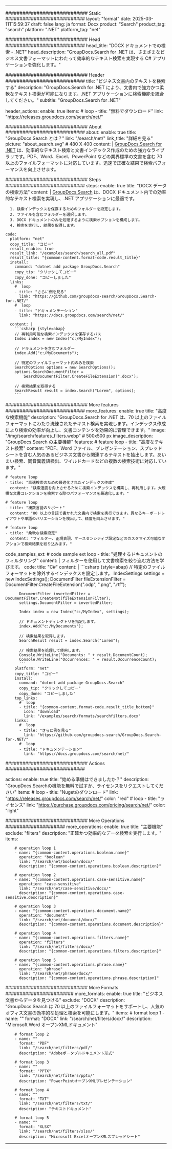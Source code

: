 
---
############################# Static ############################
layout: "format"
date:  2025-03-11T15:59:37
draft: false
lang: ja
format: Docx
product: "Search"
product_tag: "search"
platform: ".NET"
platform_tag: "net"

############################# Head ############################
head_title: "DOCX ドキュメントでの検索 - .NET"
head_description: "GroupDocs.Search for .NET は、さまざまなビジネス文書フォーマットにわたって効率的なテキスト検索を実現する C# アプリケーションを強化します。"

############################# Header ############################
title: "ビジネス文書内のテキストを検索する" 
description: "GroupDocs.Search for .NET により、文書内で強力かつ柔軟なテキスト検索が可能になります。.NET アプリケーションに検索機能を統合してください。"
subtitle: "GroupDocs.Search for .NET" 

header_actions:
  enable: true
  items:
    #  loop
    - title: "無料でダウンロード"
      link: "https://releases.groupdocs.com/search/net/"
      
############################# About ############################
about:
    enable: true
    title: "GroupDocs.Search とは？"
    link: "/search/net/"
    link_title: "詳細を見る"
    picture: "about_search.svg" # 480 X 400
    content: |
       [GroupDocs.Search for .NET](/search/net/) は、効率的なテキスト検索と文書インデックス作成のための強力なライブラリです。PDF、Word、Excel、PowerPoint などの業界標準の文書を含む 70 以上のファイルフォーマットに対応しています。迅速で正確な結果で検索パフォーマンスを向上させます。

############################# Steps ############################
steps:
    enable: true
    title: "DOCX データの検索方法"
    content: |
      [GroupDocs.Search](/search/net/) は、DOCX ドキュメント内での効率的なテキスト検索を実現し、.NET アプリケーションに最適です。
      
      1. 検索インデックスを保存するためのフォルダーを設定します。
      2. ファイルを含むフォルダーを選択します。
      3. DOCX ドキュメントのみを処理するように検索オプションを構成します。
      4. 検索を実行し、結果を取得します。
   
    code:
      platform: "net"
      copy_title: "コピー"
      result_enable: true
      result_link: "/examples/search/search_all.pdf"
      result_title: "{common-content.format-code.result_title}"
      install:
        command: "dotnet add package GroupDocs.Search"
        copy_tip: "クリックしてコピー"
        copy_done: "コピーしました"
      links:
        #  loop
        - title: "さらに例を見る"
          link: "https://github.com/groupdocs-search/GroupDocs.Search-for-.NET/"
        #  loop
        - title: "ドキュメンテーション"
          link: "https://docs.groupdocs.com/search/net/"
          
      content: |
        ```csharp {style=abap}
        // 再利用可能な検索インデックスを保存するパス
        Index index = new Index("c:/MyIndex");

        // ドキュメントを含むフォルダー
        index.Add("c:/MyDocuments");

        // 特定のファイルフォーマット内のみを検索
        SearchOptions options = new SearchOptions();
        options.SearchDocumentFilter = 
            SearchDocumentFilter.CreateFileExtension(".docx");

        // 検索結果を取得する
        SearchResult result = index.Search("Lorem", options);
        ```            

############################# More features ############################
more_features:
  enable: true
  title: "高度な検索機能"
  description: "GroupDocs.Search for .NET は、70 以上のファイルフォーマットにわたり洗練されたテキスト検索を実現します。インデックス作成により検索の効率が向上し、文書コンテンツを効果的に管理できます。"
  image: "/img/search/features_filters.webp" # 500x500 px
  image_description: "GroupDocs.Search の主要機能"
  features:
    # feature loop
    - title: "高度なテキスト検索"
      content: "PDF、Word ファイル、プレゼンテーション、スプレッドシートを含む人気のあるビジネス文書から関連するテキストを抽出します。あいまい検索、同音異義語検出、ワイルドカードなどの複数の検索技術に対応しています。"

    # feature loop
    - title: "高速検索のための最適化されたインデックス作成"
      content: "検索速度を向上させるために検索インデックスを構築し、再利用します。大規模な文書コレクションを検索する際のパフォーマンスを最適化します。"

    # feature loop
    - title: "複数言語のサポート"
      content: "80 以上の言語で書かれた文書内で検索を実行できます。異なるキーボードレイアウトや単語のバリエーションを検出して、精度を向上させます。"

    # feature loop
    - title: "柔軟な検索設定"
      content: "フィルター、正規表現、ケースセンシティブ設定などのカスタマイズ可能なオプションで検索結果を絞り込みます。"
      
  code_samples_ext:
    # code sample ext loop
    - title: "処理するドキュメントのフィルタリング"
      content: |
        フィルターを使用して文書検索を絞り込む方法を学びます。
      code:
        title: "C#"
        content: |
          ```csharp {style=abap}
          // 特定のファイルフォーマットを除外するインデックスを設定します。
          IndexSettings settings = new IndexSettings();
          DocumentFilter fileExtensionFilter = 
            DocumentFilter.CreateFileExtension(".odp", ".png", ".rtf");

          DocumentFilter invertedFilter = DocumentFilter.CreateNot(fileExtensionFilter);
          settings.DocumentFilter = invertedFilter;

          Index index = new Index("c:/MyIndex", settings);
              
          // ドキュメントディレクトリを指定します。
          index.Add("c:/MyDocuments");

          // 検索結果を取得します。
          SearchResult result = index.Search("Lorem");
          
          // 検索結果を処理して使用します。
          Console.WriteLine("Documents: " + result.DocumentCount);
          Console.WriteLine("Occurrences: " + result.OccurrenceCount);
          ```
        platform: "net"
        copy_title: "コピー"
        install:
          command: "dotnet add package GroupDocs.Search"
          copy_tip: "クリックしてコピー"
          copy_done: "コピーしました"
        top_links:
          #  loop
          - title: "{common-content.format-code.result_title_bottom}"
            icon: "download"
            link: "/examples/search/formats/searchfilters.docx"
        links:
          #  loop
          - title: "さらに例を見る"
            link: "https://github.com/groupdocs-search/GroupDocs.Search-for-.NET/"
          #  loop
          - title: "ドキュメンテーション"
            link: "https://docs.groupdocs.com/search/net/"
            

            


############################# Actions ############################

actions:
  enable: true
  title: "始める準備はできましたか？"
  description: "GroupDocs.Searchの機能を無料で試すか、ライセンスをリクエストしてください"
  items:
    #  loop
    - title: "Nugetのダウンロード"
      link: "https://releases.groupdocs.com/search/net/"
      color: "red"
        #  loop
    - title: "ライセンス"
      link: "https://purchase.groupdocs.com/pricing/search/net/"
      color: "light"


############################# More Operations #####################
more_operations:
    enable: true
    title: "主要機能"
    exclude: "filters"
    description: "正確かつ効率的なデータ検索を実行します。"
    items: 
          
        # operation loop 1
        - name: "{common-content.operations.boolean.name}"
          operation: "boolean"
          link: "/search/net/boolean/docx/"
          description: "{common-content.operations.boolean.description}"

        # operation loop 2
        - name: "{common-content.operations.case-sensitive.name}"
          operation: "case-sensitive"
          link: "/search/net/case-sensitive/docx/"
          description: "{common-content.operations.case-sensitive.description}"

        # operation loop 3
        - name: "{common-content.operations.document.name}"
          operation: "document"
          link: "/search/net/document/docx/"
          description: "{common-content.operations.document.description}"

        # operation loop 4
        - name: "{common-content.operations.filters.name}"
          operation: "filters"
          link: "/search/net/filters/docx/"
          description: "{common-content.operations.filters.description}"

        # operation loop 5
        - name: "{common-content.operations.phrase.name}"
          operation: "phrase"
          link: "/search/net/phrase/docx/"
          description: "{common-content.operations.phrase.description}"
          
        
          
############################# More Formats ########################
more_formats:
    enable: true
    title: "ビジネス文書からデータを見つける"
    exclude: "DOCX"
    description: "GroupDocs.Search は 70 以上のファイルフォーマットをサポートし、人気のオフィス文書の効率的な処理と検索を可能にします。"
    items: 
        # format loop 1
        - name: ""
          format: "DOCX"
          link: "/search/net/filters/docx/"
          description: "Microsoft Word オープンXMLドキュメント"
          
        # format loop 2
        - name: ""
          format: "PDF"
          link: "/search/net/filters/pdf/"
          description: "Adobeポータブルドキュメント形式"
          
        # format loop 3
        - name: ""
          format: "PPTX"
          link: "/search/net/filters/pptx/"
          description: "PowerPointオープンXMLプレゼンテーション"

        # format loop 4
        - name: ""
          format: "TXT"
          link: "/search/net/filters/txt/"
          description: "テキストドキュメント"
          
        # format loop 5
        - name: ""
          format: "XLSX"
          link: "/search/net/filters/xlsx/"
          description: "Microsoft ExcelオープンXMLスプレッドシート"
  

---
